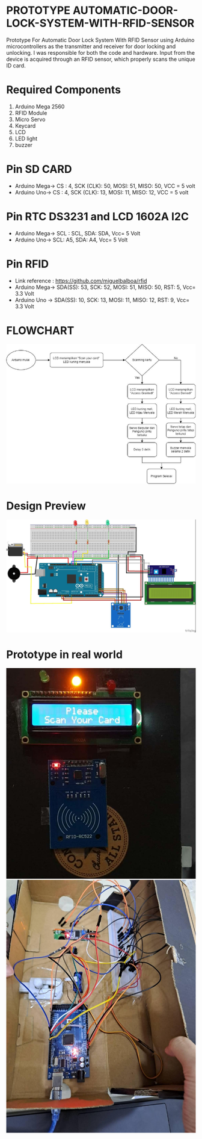 # PROTOTYPE AUTOMATIC-DOOR-LOCK-SYSTEM-WITH-RFID-SENSOR
Prototype For Automatic Door Lock System With RFID Sensor using Arduino microcontrollers as the transmitter and receiver for door locking and unlocking. I was responsible for both the code and hardware. Input from the device is acquired through an RFID sensor, which properly scans the unique ID card.
# Required Components
1. Arduino Mega 2560
2. RFID Module
3. Micro Servo
4. Keycard
5. LCD
6. LED light
7. buzzer
# Pin SD CARD
- Arduino Mega-> CS : 4, SCK (CLK): 50, MOSI: 51, MISO: 50, VCC = 5 volt
- Arduino Uno-> CS : 4, SCK (CLK): 13, MOSI: 11, MISO: 12, VCC = 5 volt
# Pin RTC DS3231 and  LCD 1602A I2C
- Arduino Mega-> SCL : SCL, SDA: SDA, Vcc= 5 Volt
- Arduino Uno-> SCL: A5, SDA: A4, Vcc= 5 Volt
# Pin RFID
- Link reference : https://github.com/miguelbalboa/rfid 
- Arduino Mega-> SDA(SS): 53, SCK: 52, MOSI: 51, MISO: 50, RST: 5, Vcc= 3.3 Volt
- Arduino Uno -> SDA(SS): 10, SCK: 13, MOSI: 11, MISO: 12, RST: 9, Vcc= 3.3 Volt
# FLOWCHART
![alt text](https://github.com/Bintang-Satwika/AUTOMATIC-DOOR-LOCK-SYSTEM-WITH-RFID-SENSOR/blob/2007dee4dd60fcddcfd37fc886d150261e32704f/images/flowchart.jpg?raw=true)
# Design Preview
![alt text](https://github.com/Bintang-Satwika/AUTOMATIC-DOOR-LOCK-SYSTEM-WITH-RFID-SENSOR/blob/c8415bbb903748f556aa17c7a9cee81db8877475/images/Final%20Project%20Report.jpg?raw=true)
# Prototype in real world
![alt text](https://github.com/Bintang-Satwika/AUTOMATIC-DOOR-LOCK-SYSTEM-WITH-RFID-SENSOR/blob/600552eae53ee546788b0613566c0c7492dadf78/images/Final%20Project%20Report_3.jpg?raw=true)
![alt text](https://github.com/Bintang-Satwika/AUTOMATIC-DOOR-LOCK-SYSTEM-WITH-RFID-SENSOR/blob/600552eae53ee546788b0613566c0c7492dadf78/images/Final%20Project%20Report_2.jpg?raw=true)

